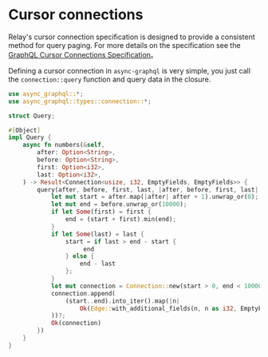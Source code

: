 # Cursor connections

Relay's cursor connection specification is designed to provide a consistent method for query paging. For more details on the specification see the [GraphQL Cursor Connections Specification](https://facebook.github.io/relay/graphql/connections.htm)。

Defining a cursor connection in `async-graphql` is very simple, you just call the `connection::query` function and query data in the closure.

```rust
use async_graphql::*;
use async_graphql::types::connection::*;

struct Query;

#[Object]
impl Query {
    async fn numbers(&self,
        after: Option<String>,
        before: Option<String>,
        first: Option<i32>,
        last: Option<i32>,
    ) -> Result<Connection<usize, i32, EmptyFields, EmptyFields>> {
        query(after, before, first, last, |after, before, first, last| async move {
            let mut start = after.map(|after| after + 1).unwrap_or(0);
            let mut end = before.unwrap_or(10000);
            if let Some(first) = first {
                end = (start + first).min(end);
            }
            if let Some(last) = last {
                start = if last > end - start {
                     end
                } else {
                    end - last
                };
            }
            let mut connection = Connection::new(start > 0, end < 10000);
            connection.append(
                (start..end).into_iter().map(|n|
                    Ok(Edge::with_additional_fields(n, n as i32, EmptyFields)),
            ))?;
            Ok(connection)
        })
    }
}

```
